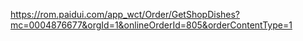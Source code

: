 https://rom.paidui.com/app_wct/Order/GetShopDishes?mc=0004876677&orgId=1&onlineOrderId=805&orderContentType=1
